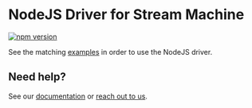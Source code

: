 # NodeJS Driver for Stream Machine

[![npm version][npm-version-image]][npm-version-link]

See the matching [examples](https://github.com/streammachineio/nodejs-examples) in order to use the NodeJS driver.

## Need help?

See our [documentation](https://docs.streammachine.io) or [reach out to us](https://docs.streammachine.io/docs/latest/contact/index.html).

[npm-version-image]: https://img.shields.io/npm/v/@streammachine.io/nodejs-driver.svg
[npm-version-link]: https://www.npmjs.com/package/@streammachine.io/nodejs-driver
